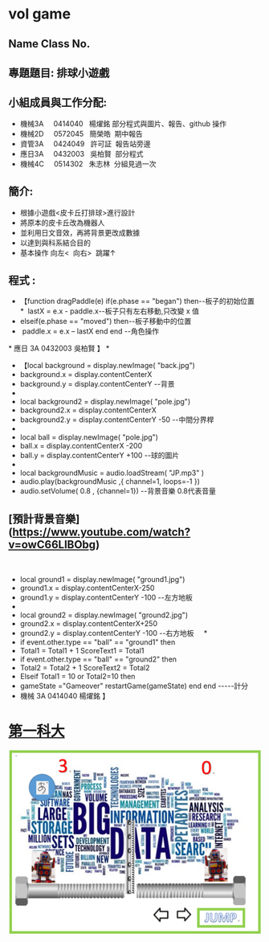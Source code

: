 # vol game

## Name Class No.

## 專題題目: 排球小遊戲

## 小組成員與工作分配:
 * 機械3A     0414040   楊燿銘   部分程式與圖片、報告、github 操作 
 * 機械2D     0572045   簡榮皓  期中報告
 * 資管3A     0424049   許可証  報告站旁邊
 * 應日3A     0432003   吳柏賢  部分程式
 * 機械4C     0514302   朱志林  分組見過一次
 
 
 
 ## 簡介:
 * 根據小遊戲<皮卡丘打排球>進行設計
 * 將原本的皮卡丘改為機器人
 * 並利用日文音效，再將背景更改成數據
 * 以達到與科系結合目的
 * 基本操作 向左<  向右>  跳躍↑
 
 
 ## 程式 :
* 【function dragPaddle(e)  if(e.phase == "began") then--板子的初始位置 
*  lastX = e.x - paddle.x--板子只有左右移動,只改變 x 值 
* elseif(e.phase == "moved") then--板子移動中的位置 
*  paddle.x = e.x – lastX end end  --角色操作 
 
* 應日 3A 0432003 吳柏賢 】
*
* 【local background = display.newImage( "back.jpg")
* background.x = display.contentCenterX
* background.y = display.contentCenterY  --背景       
*
* local background2 = display.newImage( "pole.jpg") 
* background2.x = display.contentCenterX
* background2.y = display.contentCenterY -50 --中間分界桿    
*
* local ball = display.newImage( "pole.jpg") 
* ball.x = display.contentCenterX -200 
* ball.y = display.contentCenterY +100 --球的圖片     
*
* local backgroundMusic = audio.loadStream( "JP.mp3" ) 
* audio.play(backgroundMusic ,{ channel=1, loops=-1 })   
* audio.setVolume( 0.8 , {channel=1})  --背景音樂 0.8代表音量
## [預計背景音樂] (https://www.youtube.com/watch?v=owC66LIBObg)
    
* local ground1 = display.newImage( "ground1.jpg")
* ground1.x = display.contentCenterX-250 
* ground1.y = display.contentCenterY -100 --左方地板    
*
* local ground2 = display.newImage( "ground2.jpg") 
* ground2.x = display.contentCenterX+250
* ground2.y = display.contentCenterY -100 --右方地板    
 * 
* if event.other.type == "ball" == "ground1" then
* Total1 = Total1 + 1 ScoreText1 = Total1 
* if event.other.type == "ball" == "ground2" then 
* Total2 = Total2 + 1 ScoreText2 = Total2
* Elseif Total1 = 10 or Total2=10 then
* gameState ="Gameover" restartGame(gameState) end end -----計分 
* 機械 3A 0414040 楊燿銘 】

 
# [第一科大](http://www.nkfust.edu.tw/bin/home.php)

![NKFUST](145.png)  


